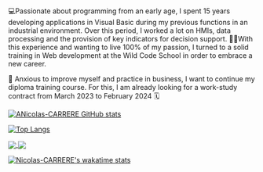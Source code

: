 💻Passionate about programming from an early age, I spent 15 years developing applications in Visual Basic during my previous functions in an industrial environment.
Over this period, I worked a lot on HMIs, data processing and the provision of key indicators for decision support.
👨‍🎓With this experience and wanting to live 100% of my passion, I turned to a solid training in Web development at the Wild Code School in order to embrace a new career.
 
🚀 Anxious to improve myself and practice in business, I want to continue my diploma training course. For this, I am already looking for a work-study contract from March 2023 to February 2024 🗓️

[![ANicolas-CARRERE GitHub stats](https://github-readme-stats.vercel.app/api?username=Nicolas-CARRERE&show_icons=true&theme=transparent)](https://github.com/Nicolas-CARRERE/github-readme-stats)

[![Top Langs](https://github-readme-stats.vercel.app/api/top-langs/?username=Nicolas-CARRERE&show_icons=true&theme=transparent&layout=compact)](https://github.com/Nicolas-CARRERE/github-readme-stats)

<a href="https://github.com/Nicolas-CARRERE/github-readme-stats">
  <img align="center" src="([![ANicolas-CARRERE GitHub stats](https://github-readme-stats.vercel.app/api?username=Nicolas-CARRERE&show_icons=true&theme=transparent)](https://github.com/Nicolas-CARRERE/github-readme-stats)" />
</a>
<a href="https://github.com/Nicolas-CARRERE/convoychat">
  <img align="center" src="https://github-readme-stats.vercel.app/api/pin/?username=Nicolas-CARRERE&repo=convoychat" />
</a>

[![Nicolas-CARRERE's wakatime stats](https://github-readme-stats.vercel.app/api/wakatime?username=Nicolas-CARRERE)](https://github.com/Nicolas-CARRERE/github-readme-stats)
